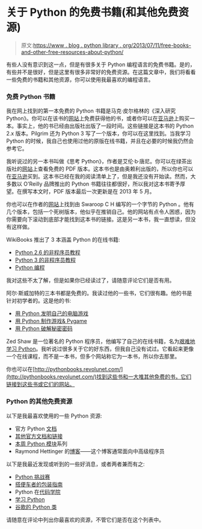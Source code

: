 # 关于 Python 的免费书籍(和其他免费资源)

> 原文:[https://www . blog . python library . org/2013/07/11/free-books-and-other-free-resources-about-python/](https://www.blog.pythonlibrary.org/2013/07/11/free-books-and-other-free-resources-about-python/)

有些人没有意识到这一点，但是有很多关于 Python 编程语言的免费书籍。是的，有些并不是很好，但是这里有很多非常好的免费资源。在这篇文章中，我们将看看一些免费的书籍和其他资源，你可以使用我最喜欢的编程语言。

### 免费 Python 书籍

我在网上找到的第一本免费的 Python 书籍是马克·皮尔格林的《深入研究 Python》。你可以在该书的[网站](http://www.diveintopython.net/)上免费获得他的书，或者你可以在[亚马逊](http://www.amazon.com/gp/product/B001GIOFN8/ref=as_li_ss_tl?ie=UTF8&camp=1789&creative=390957&creativeASIN=B001GIOFN8&linkCode=as2&tag=thmovsthpy-20)上购买一本。事实上，他的书已经由出版社出版了一段时间。这些链接是这本书的 Python 2.x 版本。Pilgrim 还为 Python 3 写了一个版本，你可以在这里找到。当我学习 Python 的时候，我自己也使用过他的原版在线书籍，并且在必要的时候我仍然会参考它。

我听说过的另一本书叫做《思考 Python》，作者是艾伦·b·唐尼。你可以在绿茶出版社的[网站](http://www.greenteapress.com/thinkpython/)上查看免费的 PDF 版本。这本书也是由奥赖利出版的，所以你也可以在[亚马逊](http://www.amazon.com/gp/product/144933072X/ref=as_li_ss_tl?ie=UTF8&camp=1789&creative=390957&creativeASIN=144933072X&linkCode=as2&tag=thmovsthpy-20)买到。这本书已经在我的阅读清单上了，但是我还没有开始读。然而，大多数以 O'Reilly 品牌推出的 Python 书籍往往都很好，所以我对这本书寄予厚望。在撰写本文时，PDF 版本最后一次更新是在 2013 年 5 月。

你也可以在作者的[网站](http://swaroopch.com/notes/python/)上找到由 Swaroop C H 编写的一个字节的 Python 。他有几个版本，包括一个死树版本，他似乎在推销自己。他的网站有点令人困惑，因为你需要向下滚动到底部才能找到这本书的链接。这是另一本书，我一直想读，但没有这样做。

WikiBooks 推出了 3 本涵盖 Python 的在线书籍:

*   [Python 2.6 的非程序员教程](http://en.wikibooks.org/wiki/Non-Programmer%27s_Tutorial_for_Python_2.6)
*   [Python 3 的非程序员教程](http://en.wikibooks.org/wiki/Non-Programmer%27s_Tutorial_for_Python_3)
*   [Python 编程](http://en.wikibooks.org/wiki/Python_Programming)

我对这些不太了解，但是如果你已经读过了，请随意评论它们是否有用。

阿尔·斯威加特的三本书都是免费的。我读过他的一些书，它们很有趣。他的书是针对初学者的。这是他的书:

*   [用 Python 发明自己的电脑游戏](http://inventwithpython.com/index.html)
*   [用 Python 制作游戏& Pygame](http://inventwithpython.com/pygame/index.html)
*   [用 Python 破解秘密密码](http://inventwithpython.com/hacking/index.html)

Zed Shaw 是一位著名的 Python 程序员，他编写了自己的在线书籍，名为[艰难地学习 Python](http://learnpythonthehardway.org/)。我听说过很多关于它的好东西，但我自己没有试过。它看起来更像一个在线课程，而不是一本书，但多个网站称它为一本书，所以你去那里。

你也可以在[http://pythonbooks.revolunet.com/](http://pythonbooks.revolunet.com/)找到这些书和一大堆其他免费的书，它们链接到这些书或它们的网站。

### Python 的其他免费资源

以下是我最喜欢使用的一些 Python 资源:

*   官方 Python [文档](http://docs.python.org/3/)
*   [其他官方文档和链接](http://www.python.org/doc/)
*   [本周 Python 模块](http://pymotw.com/2/)系列
*   Raymond Hettinger 的[博客](http://rhettinger.wordpress.com/)——这个博客通常面向中高级程序员

以下是我最近发现或听到的一些好消息，或者两者兼而有之:

*   [Python 挑战赛](http://www.pythonchallenge.com/)
*   [搭便车者的包装指南](https://the-hitchhikers-guide-to-packaging.readthedocs.io/en/latest/)
*   Python 在[代码学院](https://www.codecademy.com/learn/learn-python-3)
*   [学习 Python](http://www.learnpython.org/)
*   [谷歌的 Python 类](https://developers.google.com/edu/python/)

请随意在评论中列出你最喜欢的资源，不管它们是否在这个列表中。